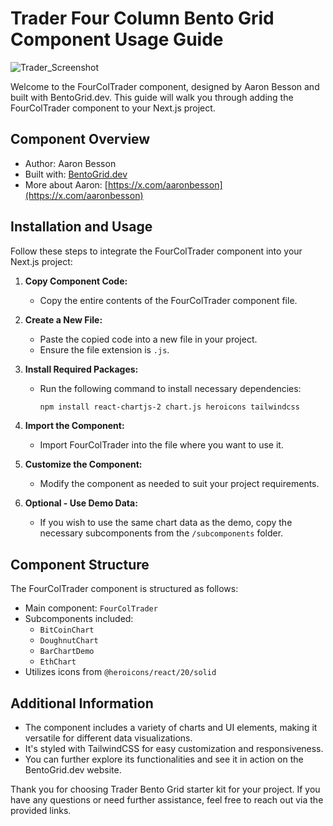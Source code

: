 # Trader Four Column Bento Grid Component Usage Guide


![Trader_Screenshot]([https://raw.githubusercontent.com/BentoGrid/Trader-Four-Column-BentoGrid/main/public/screenshot.png])


Welcome to the FourColTrader component, designed by Aaron Besson and built with BentoGrid.dev. This guide will walk you through adding the FourColTrader component to your Next.js project.

## Component Overview

- Author: Aaron Besson
- Built with: [BentoGrid.dev](https://bentogrid.dev/gallery)
- More about Aaron: [https://x.com/aaronbesson](https://x.com/aaronbesson)

## Installation and Usage

Follow these steps to integrate the FourColTrader component into your Next.js project:

1. **Copy Component Code:**
   - Copy the entire contents of the FourColTrader component file.

2. **Create a New File:**
   - Paste the copied code into a new file in your project.
   - Ensure the file extension is `.js`.

3. **Install Required Packages:**
   - Run the following command to install necessary dependencies:
     ```bash
     npm install react-chartjs-2 chart.js heroicons tailwindcss
     ```

4. **Import the Component:**
   - Import FourColTrader into the file where you want to use it.

5. **Customize the Component:**
   - Modify the component as needed to suit your project requirements.

6. **Optional - Use Demo Data:**
   - If you wish to use the same chart data as the demo, copy the necessary subcomponents from the `/subcomponents` folder.

## Component Structure

The FourColTrader component is structured as follows:

- Main component: `FourColTrader`
- Subcomponents included:
  - `BitCoinChart`
  - `DoughnutChart`
  - `BarChartDemo`
  - `EthChart`
- Utilizes icons from `@heroicons/react/20/solid`

## Additional Information

- The component includes a variety of charts and UI elements, making it versatile for different data visualizations.
- It's styled with TailwindCSS for easy customization and responsiveness.
- You can further explore its functionalities and see it in action on the BentoGrid.dev website.

Thank you for choosing Trader Bento Grid starter kit for your project. If you have any questions or need further assistance, feel free to reach out via the provided links.

